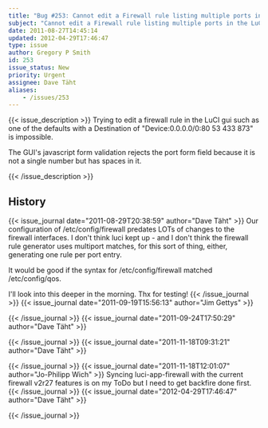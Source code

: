 ```yaml
---
title: "Bug #253: Cannot edit a Firewall rule listing multiple ports in the LuCI gui"
subject: "Cannot edit a Firewall rule listing multiple ports in the LuCI gui"
date: 2011-08-27T14:45:14
updated: 2012-04-29T17:46:47
type: issue
author: Gregory P Smith
id: 253
issue_status: New
priority: Urgent
assignee: Dave Täht
aliases:
    - /issues/253
---
```


{{< issue_description >}}
Trying to edit a firewall rule in the LuCI gui such as one of the
defaults with a Destination of "Device:0.0.0.0/0:80 53 433 873" is
impossible.

The GUI's javascript form validation rejects the port form field because
it is not a single number but has spaces in it.


{{< /issue_description >}}

## History
{{< issue_journal date="2011-08-29T20:38:59" author="Dave Täht" >}}
Our configuration of /etc/config/firewall predates LOTs of changes to
the firewall interfaces. I don't think luci kept up - and I don't think
the firewall rule generator uses multiport matches, for this sort of
thing, either, generating one rule per port entry.

It would be good if the syntax for /etc/config/firewall matched
/etc/config/qos.

I'll look into this deeper in the morning. Thx for testing!
{{< /issue_journal >}}
{{< issue_journal date="2011-09-19T15:56:13" author="Jim Gettys" >}}

{{< /issue_journal >}}
{{< issue_journal date="2011-09-24T17:50:29" author="Dave Täht" >}}

{{< /issue_journal >}}
{{< issue_journal date="2011-11-18T09:31:21" author="Dave Täht" >}}

{{< /issue_journal >}}
{{< issue_journal date="2011-11-18T12:01:07" author="Jo-Philipp Wich" >}}
Syncing luci-app-firewall with the current firewall v2r27 features is on
my ToDo but I need to get backfire done first.
{{< /issue_journal >}}
{{< issue_journal date="2012-04-29T17:46:47" author="Dave Täht" >}}

{{< /issue_journal >}}

